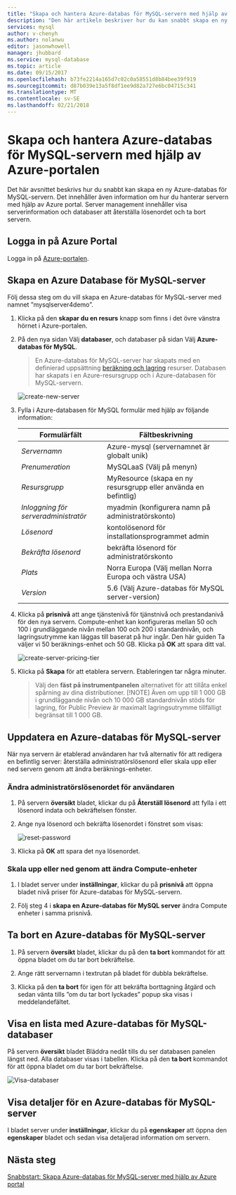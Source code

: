 ```yaml
---
title: "Skapa och hantera Azure-databas för MySQL-servern med hjälp av Azure portal | Microsoft Docs"
description: "Den här artikeln beskriver hur du kan snabbt skapa en ny Azure-databas för MySQL-server och hantera servern med hjälp av Azure-portalen."
services: mysql
author: v-chenyh
ms.author: nolanwu
editor: jasonwhowell
manager: jhubbard
ms.service: mysql-database
ms.topic: article
ms.date: 09/15/2017
ms.openlocfilehash: b73fe2214a165d7c02c0a58551d8b84bee39f919
ms.sourcegitcommit: d87b039e13a5f8df1ee9d82a727e6bc04715c341
ms.translationtype: MT
ms.contentlocale: sv-SE
ms.lasthandoff: 02/21/2018
---
```

# <a name="create-and-manage-azure-database-for-mysql-server-using-azure-portal"></a>Skapa och hantera Azure-databas för MySQL-servern med hjälp av Azure-portalen
Det här avsnittet beskrivs hur du snabbt kan skapa en ny Azure-databas för MySQL-servern. Det innehåller även information om hur du hanterar servern med hjälp av Azure portal. Server management innehåller visa serverinformation och databaser att återställa lösenordet och ta bort servern.

## <a name="log-in-to-the-azure-portal"></a>Logga in på Azure Portal
Logga in på [Azure-portalen](https://portal.azure.com).

## <a name="create-an-azure-database-for-mysql-server"></a>Skapa en Azure Database för MySQL-server
Följ dessa steg om du vill skapa en Azure-databas för MySQL-server med namnet ”mysqlserver4demo”.

1. Klicka på den **skapar du en resurs** knapp som finns i det övre vänstra hörnet i Azure-portalen.

2. På den nya sidan Välj **databaser**, och databaser på sidan Välj **Azure-databas för MySQL**.

    > En Azure-databas för MySQL-server har skapats med en definierad uppsättning [beräkning och lagring](./concepts-compute-unit-and-storage.md) resurser. Databasen har skapats i en Azure-resursgrupp och i Azure-databasen för MySQL-servern.

   ![create-new-server](./media/howto-create-manage-server-portal/create-new-server.png)

3. Fylla i Azure-databasen för MySQL formulär med hjälp av följande information:

    | **Formulärfält** | **Fältbeskrivning** |
    |----------------|-----------------------|
    | *Servernamn* | Azure-mysql (servernamnet är globalt unik) |
    | *Prenumeration* | MySQLaaS (Välj på menyn) |
    | *Resursgrupp* | MyResource (skapa en ny resursgrupp eller använda en befintlig) |
    | *Inloggning för serveradministratör* | myadmin (konfigurera namn på administratörskonto) |
    | *Lösenord* | kontolösenord för installationsprogrammet admin |
    | *Bekräfta lösenord* | bekräfta lösenord för administratörskonto |
    | *Plats* | Norra Europa (Välj mellan Norra Europa och västra USA) |
    | *Version* | 5.6 (Välj Azure-databas för MySQL server-version) |

4. Klicka på **prisnivå** att ange tjänstenivå för tjänstnivå och prestandanivå för den nya servern. Compute-enhet kan konfigureras mellan 50 och 100 i grundläggande nivån mellan 100 och 200 i standardnivån, och lagringsutrymme kan läggas till baserat på hur ingår. Den här guiden Ta väljer vi 50 beräknings-enhet och 50 GB. Klicka på **OK** att spara ditt val.

   ![create-server-pricing-tier](./media/howto-create-manage-server-portal/create-server-pricing-tier.png)

5. Klicka på **Skapa** för att etablera servern. Etableringen tar några minuter.

    > Välj den **fäst på instrumentpanelen** alternativet för att tillåta enkel spårning av dina distributioner.
    > [!NOTE]
    > Även om upp till 1 000 GB i grundläggande nivån och 10 000 GB standardnivån stöds för lagring, för Public Preview är maximalt lagringsutrymme tillfälligt begränsat till 1 000 GB.</Include>

## <a name="update-an-azure-database-for-mysql-server"></a>Uppdatera en Azure-databas för MySQL-server
När nya servern är etablerad användaren har två alternativ för att redigera en befintlig server: återställa administratörslösenord eller skala upp eller ned servern genom att ändra beräknings-enheter.

### <a name="change-the-administrator-user-password"></a>Ändra administratörslösenordet för användaren
1. På servern **översikt** bladet, klickar du på **Återställ lösenord** att fylla i ett lösenord indata och bekräftelsen fönster.

2. Ange nya lösenord och bekräfta lösenordet i fönstret som visas:

   ![reset-password](./media/howto-create-manage-server-portal/reset-password.png)

3. Klicka på **OK** att spara det nya lösenordet.

### <a name="scale-updown-by-changing-compute-units"></a>Skala upp eller ned genom att ändra Compute-enheter

1. I bladet server under **inställningar**, klickar du på **prisnivå** att öppna bladet nivå priser för Azure-databas för MySQL-servern.

2. Följ steg 4 i **skapa en Azure-databas för MySQL server** ändra Compute enheter i samma prisnivå.

## <a name="delete-an-azure-database-for-mysql-server"></a>Ta bort en Azure-databas för MySQL-server

1. På servern **översikt** bladet, klickar du på den **ta bort** kommandot för att öppna bladet om du tar bort bekräftelse.

2. Ange rätt servernamn i textrutan på bladet för dubbla bekräftelse.

3. Klicka på den **ta bort** för igen för att bekräfta borttagning åtgärd och sedan vänta tills ”om du tar bort lyckades” popup ska visas i meddelandefältet.

## <a name="list-the-azure-database-for-mysql-databases"></a>Visa en lista med Azure-databas för MySQL-databaser
På servern **översikt** bladet Bläddra nedåt tills du ser databasen panelen längst ned. Alla databaser visas i tabellen. Klicka på den **ta bort** kommandot för att öppna bladet om du tar bort bekräftelse.

   ![Visa-databaser](./media/howto-create-manage-server-portal/show-databases.png)

## <a name="show-details-of-an-azure-database-for-mysql-server"></a>Visa detaljer för en Azure-databas för MySQL-server
I bladet server under **inställningar**, klickar du på **egenskaper** att öppna den **egenskaper** bladet och sedan visa detaljerad information om servern.

## <a name="next-steps"></a>Nästa steg

[Snabbstart: Skapa Azure-databas för MySQL-server med hjälp av Azure portal](./quickstart-create-mysql-server-database-using-azure-portal.md)